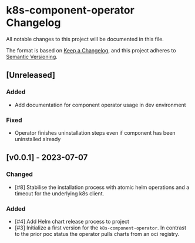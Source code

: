 # k8s-component-operator Changelog
All notable changes to this project will be documented in this file.

The format is based on [Keep a Changelog](https://keepachangelog.com/en/1.0.0/),
and this project adheres to [Semantic Versioning](https://semver.org/spec/v2.0.0.html).

## [Unreleased]
### Added
- Add documentation for component operator usage in dev environment

### Fixed
- Operator finishes uninstallation steps even if component has been uninstalled already

## [v0.0.1] - 2023-07-07
### Changed
- [#8] Stabilise the installation process with atomic helm operations and a timeout for the underlying k8s client.
### Added
- [#4] Add Helm chart release process to project
- [#3] Initialize a first version for the `k8s-component-operator`. In contrast to the prior poc status the operator pulls charts from an oci registry.
